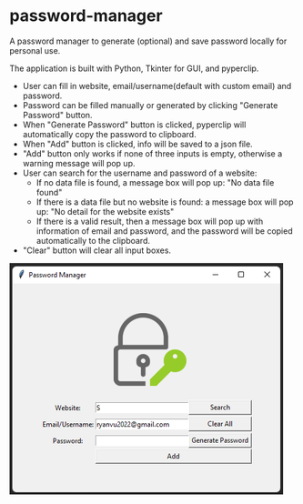 # password-manager
A password manager to generate (optional) and save password locally for personal use.  

The application is built with Python, Tkinter for GUI, and pyperclip.  
- User can fill in website, email/username(default with custom email) and password.
- Password can be filled manually or generated by clicking "Generate Password" button.
- When "Generate Password" button is clicked, pyperclip will automatically copy the password to clipboard.
- When "Add" button is clicked, info will be saved to a json file.
- "Add" button only works if none of three inputs is empty, otherwise a warning message will pop up.
- User can search for the username and password of a website:
  - If no data file is found, a message box will pop up: "No data file found"
  - If there is a data file but no website is found: a message box will pop up: "No detail for the website exists"
  - If there is a valid result, then a message box will pop up with information of email and password, and the password will be copied automatically to the clipboard.
- "Clear" button will clear all input boxes.

![](screenshot.png)